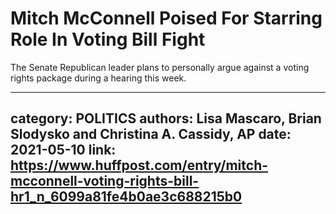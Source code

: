 # Mitch McConnell Poised For Starring Role In Voting Bill Fight

The Senate Republican leader plans to personally argue against a voting rights package during a hearing this week.

---
category: POLITICS
authors: Lisa Mascaro, Brian Slodysko and Christina A. Cassidy, AP
date: 2021-05-10
link: https://www.huffpost.com/entry/mitch-mcconnell-voting-rights-bill-hr1_n_6099a81fe4b0ae3c688215b0
---
